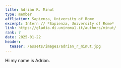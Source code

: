 ```yaml
---
title: Adrian R. Minut
type: member
affliation: Sapienza, University of Rome
excerpt: Intern // *Sapienza, University of Rome*
link: https://gladia.di.uniroma1.it/authors/minut/
rank: 7
date: 2025-01-22 
header:
  teaser: /assets/images/adrian_r_minut.jpg
---
```


Hi my name is Adrian.
